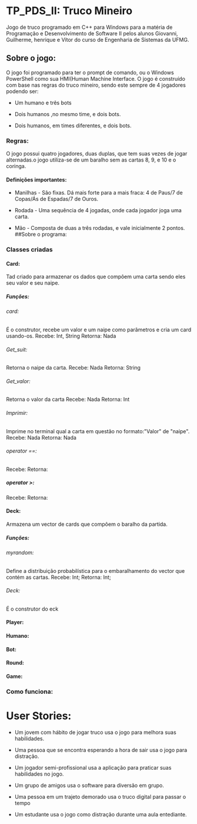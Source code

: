 # TP_PDS_II: Truco Mineiro
  Jogo de truco programado em C++ para Windows para a matéria de Programação e Desenvolvimento de Software II pelos alunos Giovanni, Guilherme, henrique e Vítor do curso de Engenharia de Sistemas da UFMG. 
## Sobre o jogo:
  O jogo foi programado para ter o prompt de comando, ou o Windows PowerShell como sua HMI(Human Machine Interface. O jogo é construído com base nas regras do truco mineiro, sendo este sempre de 4 jogadores podendo ser:
  - Um humano e três bots
  
  - Dois humanos ,no mesmo time, e dois bots.
  
  - Dois humanos, em times diferentes, e dois bots.
### Regras:
  O jogo possui quatro jogadores, duas duplas, que tem suas vezes de jogar alternadas.o jogo utiliza-se de um baralho sem as cartas 8, 9, e 10 e o coringa. 
  #### Definições importantes:
  - Manilhas - São fixas. Dá mais forte para a mais fraca: 4 de Paus/7 de Copas/Ás de Espadas/7 de Ouros.
  
  - Rodada - Uma sequência de 4 jogadas, onde cada jogador joga uma carta.
  
  - Mão - Composta de duas a três rodadas, e vale inicialmente 2 pontos.
##Sobre o programa:

### Classes criadas
#### Card:
Tad criado para armazenar os dados que compôem uma carta sendo eles seu valor e seu naipe.
##### Funções:
###### card:
É o construtor, recebe um valor e um naipe como parãmetros e cria um card usando-os.
Recebe: Int, String
Retorna: Nada
###### Get_suit:
Retorna o naipe da carta.
Recebe: Nada
Retorna: String
###### Get_valor:
Retorna o valor da carta
Recebe: Nada
Retorna: Int
###### Imprimir:
Imprime no terminal qual a carta em questão no formato:"Valor" de "naipe".
Recebe: Nada
Retorna: Nada
###### operator ==:

Recebe:
Retorna:
##### operator >:

Recebe:
Retorna:
#### Deck:
Armazena um vector de cards que compôem o baralho da partida.
##### Funções:
###### myrandom:
Define a distribuição probabilística para o embaralhamento do vector que contém as cartas.
Recebe: Int;
Retorna: Int;

###### Deck:
É o construtor do eck
#### Player:

#### Humano:

#### Bot:

#### Round:

#### Game:

### Como funciona:


# User Stories:

- Um jovem com hábito de jogar truco usa o jogo para melhora suas habilidades. 

- Uma pessoa que se encontra esperando a hora de sair usa o jogo para distração.

- Um jogador semi-profissional usa a aplicação para praticar suas habilidades no jogo.

- Um grupo de amigos usa o software para diversão em grupo.

- Uma pessoa em um trajeto demorado usa o truco digital para passar o tempo 

- Um estudante usa o jogo como distração durante uma aula entediante.

